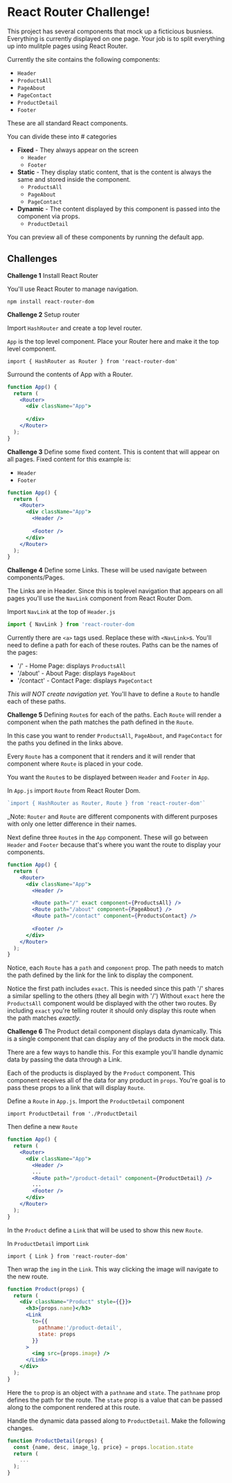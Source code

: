 # React Router Challenge! 

This project has several components that mock up a ficticious busniess. Everything is currently displayed on one page. Your job is to split everything up into mulitple pages using React Router. 

Currently the site contains the following components: 

- `Header`
- `ProductsAll`
- `PageAbout`
- `PageContact`
- `ProductDetail`
- `Footer`

These are all standard React components. 

You can divide these into # categories

- **Fixed** - They always appear on the screen
  - `Header`
  - `Footer`
- **Static** - They display static content, that is the content is always the same and stored inside the component. 
  - `ProductsAll` 
  - `PageAbout`
  - `PageContact`
- **Dynamic** - The content displayed by this component is passed into the component via props. 
  - `ProductDetail`

You can preview all of these components by running the default app. 

## Challenges 

**Challenge 1** Install React Router

You'll use React Router to manage navigation. 

`npm install react-router-dom`

**Challenge 2** Setup router

Import `HashRouter` and create a top level router. 

`App` is the top level component. Place your Router here and make it the top level component. 

`import { HashRouter as Router } from 'react-router-dom'` 

Surround the contents of App with a Router. 

```jsx
function App() {
  return (
    <Router>
      <div className="App">
        
      </div>
    </Router>
  );
}
```

**Challenge 3** Define some fixed content. This is content that will appear on all pages. Fixed content for this example is: 

- `Header`
- `Footer`

```jsx
function App() {
  return (
    <Router>
      <div className="App">
        <Header />
        
        <Footer />
      </div>
    </Router>
  );
}
```

**Challenge 4** Define some Links. These will be used navigate between components/Pages. 

The Links are in Header. Since this is toplevel navigation that appears on all pages you'll use the `NavLink` component from React Router Dom. 


Import `NavLink` at the top of `Header.js`

```jsx
import { NavLink } from 'react-router-dom
```

Currently there are `<a>` tags used. Replace these with `<NavLink>`s. You'll need to define a path for each of these routes. Paths can be the names of the pages: 

- '/' - Home Page: displays `ProductsAll`
- '/about' - About Page: displays `PageAbout`
- '/contact' - Contact Page: displays `PageContact`

_This will NOT create navigation yet._ You'll have to define a `Route` to handle each of these paths. 

**Challenge 5** Defining `Route`s for each of the paths. Each `Route` will render a component when the path matches the path defined in the `Route`. 

In this case you want to render `ProductsAll`, `PageAbout`, and `PageContact` for the paths you defined in the links above. 

Every `Route` has a component that it renders and it will render that component where `Route` is placed in your code. 

You want the `Route`s to be displayed between `Header` and `Footer` in `App`. 

In `App.js` import `Route` from React Router Dom. 

```js
`import { HashRouter as Router, Route } from 'react-router-dom'` 
```

_Note: `Router` and `Route` are different components with different purposes with only one letter difference in their names. 

Next define three `Route`s in the `App` component. These will go between `Header` and `Footer` because that's where you want the route to display your components. 

```jsx
function App() {
  return (
    <Router>
      <div className="App">
        <Header />

        <Route path="/" exact component={ProductsAll} />
        <Route path="/about" component={PageAbout} />
        <Route path="/contact" component={ProductsContact} />
        
        <Footer />
      </div>
    </Router>
  );
}
```

Notice, each  `Route` has a `path` and `component` prop. The path needs to match the path defined by the link for the link to display the component. 

Notice the first path includes `exact`. This is needed since this path '/' shares a similar spelling to the others (they all begin with '/') Without `exact` here the `ProductsAll` component would be displayed with the other two routes. By including `exact` you're telling router it should only display this route when the path matches _exactly._

**Challenge 6** The Product detail component displays data dynamically. This is a single component that can display any of the products in the mock data. 

There are a few ways to handle this. For this example you'll handle dynamic data by passing the data through a Link. 

Each of the products is displayed by the `Product` component. This component receives all of the data for any product in  `props`. You're goal is to pass these props to a link that will display `Route`. 

Define a `Route` in `App.js`. Import the `ProductDetail` component

`import ProductDetail from './ProductDetail`

Then define a new `Route`

```jsx
function App() {
  return (
    <Router>
      <div className="App">
        <Header />
        ...
        <Route path="/product-detail" component={ProductDetail} />
        ...
        <Footer />
      </div>
    </Router>
  );
}
```

In the `Product` define a `Link` that will be used to show this new `Route`. 

In `ProductDetail` import `Link`

`import { Link } from 'react-router-dom'`

Then wrap the `img` in the `Link`. This way clicking the image will navigate to the new route. 

```jsx
function Product(props) {
  return (
    <div className="Product" style={{}}>
      <h3>{props.name}</h3>
      <Link
        to={{
          pathname:'/product-detail',
          state: props
        }}
      >
        <img src={props.image} />
      </Link>
    </div>
  );
}
```

Here the `to` prop is an object with a `pathname` and `state`. The `pathname` prop defines the path for the route. The `state` prop is a value that can be passed along to the component rendered at this route. 

Handle the dynamic data passed along to `ProductDetail`. Make the following changes. 

```jsx
function ProductDetail(props) {
  const {name, desc, image_lg, price} = props.location.state
  return (
    ...
  );
}
```

